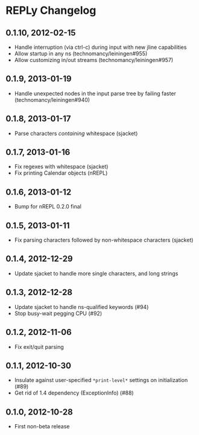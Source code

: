 # REPLy Changelog

## 0.1.10, 2012-02-15
- Handle interruption (via ctrl-c) during input with new jline capabilities
- Allow startup in any ns (technomancy/leiningen#955)
- Allow customizing in/out streams (technomancy/leiningen#957)

## 0.1.9, 2013-01-19
- Handle unexpected nodes in the input parse tree by failing faster
  (technomancy/leiningen#940)

## 0.1.8, 2013-01-17
- Parse characters *containing* whitespace (sjacket)

## 0.1.7, 2013-01-16
- Fix regexes with whitespace (sjacket)
- Fix printing Calendar objects (nREPL)

## 0.1.6, 2013-01-12
- Bump for nREPL 0.2.0 final

## 0.1.5, 2013-01-11
- Fix parsing characters followed by non-whitespace characters (sjacket)

## 0.1.4, 2012-12-29
- Update sjacket to handle more single characters, and long strings

## 0.1.3, 2012-12-28
- Update sjacket to handle ns-qualified keywords (#94)
- Stop busy-wait pegging CPU (#92)

## 0.1.2, 2012-11-06
- Fix exit/quit parsing

## 0.1.1, 2012-10-30
- Insulate against user-specified `*print-level*` settings on initialization
  (#89)
- Get rid of 1.4 dependency (ExceptionInfo) (#88)

## 0.1.0, 2012-10-28
- First non-beta release
